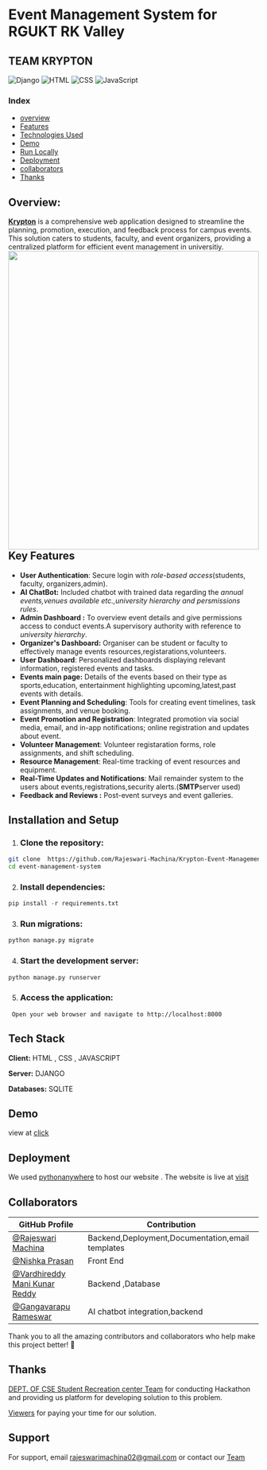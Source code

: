 # Event Management System for RGUKT RK Valley
## TEAM KRYPTON

![Django](https://img.shields.io/badge/Django-5.0.7-green) ![HTML](https://img.shields.io/badge/HTML-5-orange) ![CSS](https://img.shields.io/badge/CSS-3-blue) ![JavaScript](https://img.shields.io/badge/JavaScript-ES7-yellow)
### Index
- [overview](#Overview)
- [Features](#Key-Features)
- [Technologies Used](#Tech-Stack)
- [ Demo](#Demo)
- [Run Locally](#Installation-and-Setup)
- [Deployment](#Deployment)
- [collaborators](#Collaborators)
- [Thanks](#Thanks)


## Overview:
[**Krypton**](https://via.placeholder.com/10/00b48a?text=+) is a comprehensive web application  designed to streamline the planning, promotion, execution, and feedback process for campus events. This solution caters to students, faculty, and event organizers, providing a centralized platform for efficient event management in universitiy.
<img align="left" width=100% height=600px src="https://github.com/user-attachments/assets/ee3ed622-6522-4f35-a787-97399165f1cd">
## Key Features

- **User Authentication**: Secure login with *role-based access*(students, faculty, organizers,admin).
- **AI ChatBot:** Included chatbot with trained data regarding the *annual events,venues available etc.,university hierarchy and persmissions rules*.
- **Admin Dashboard :** To overview event details and give permissions access to conduct events.A supervisory authority with reference to *university hierarchy*.
- **Organizer's Dashboard:** Organiser can be student or faculty to effectively manage  events resources,registarations,volunteers.
- **User Dashboard**: Personalized dashboards displaying relevant information, registered events and tasks.
- **Events main page:** Details of the events based on their type as sports,education, entertainment highlighting upcoming,latest,past events with details.
- **Event Planning and Scheduling**: Tools for creating event timelines, task assignments, and venue booking.
- **Event Promotion and Registration**: Integrated promotion via social media, email, and in-app notifications; online registration and updates about event.
- **Volunteer Management**: Volunteer registaration forms, role assignments, and shift scheduling.
- **Resource Management**: Real-time tracking of event resources and equipment.
- **Real-Time Updates and Notifications**: 
Mail remainder system to the users about events,registrations,security alerts.(**SMTP**server used)
- **Feedback and Reviews :** Post-event surveys and event galleries.
## Installation and Setup
 1. ### Clone the repository:
``` bash 
git clone  https://github.com/Rajeswari-Machina/Krypton-Event-Management-System/
cd event-management-system
```
 2. ### Install dependencies:
```python
pip install -r requirements.txt
```
 3. ### Run migrations:
```python 
python manage.py migrate
```
 4. ### Start the development server:
```bash
python manage.py runserver
```
 5. ### Access the application:
``` Open your web browser and navigate to http://localhost:8000```

## Tech Stack

**Client:** HTML , CSS , JAVASCRIPT

**Server:** DJANGO 

**Databases:** SQLITE

## Demo
view at [click](https://www.linkedin.com/posts/rajeswari-machina_hackathon-webdevelopment-eventmanagement-activity-7226303647234547713-mejN?utm_source=share&utm_medium=member_desktop)


## Deployment

We used [pythonanywhere](https://www.pythonanywhere.com/) to host our website .
The website is live at [visit](https://teamkrypton.pythonanywhere.com/)
## Collaborators

| GitHub Profile                 |        Contribution    |
|--------------------------------------------|-----------------|
|[@Rajeswari Machina ](https://github.com/Rajeswari-Machina)           | Backend,Deployment,Documentation,email templates |
|[@Nishka Prasan](https://github.com/NishkaPrasan)     | Front End     |
| [@Vardhireddy Mani Kunar Reddy](https://github.com/Mani1655B)             | Backend ,Database |
| [@Gangavarapu Rameswar](https://github.com/RamEswar78)     | AI chatbot integration,backend |


Thank you to all the amazing contributors and collaborators who help make this project better! 🙌
##  Thanks 
[DEPT. OF CSE Student Recreation center Team](https://github.com/Student-Recreation-Center-CSE-RKV/SRC-s-Hackathon/tree/main?tab=readme-ov-file#problem-statement) for conducting Hackathon and providing us platform for developing solution to this problem.

[Viewers]() for paying your time for our solution.

## Support

For support, email rajeswarimachina02@gmail.com or contact our [Team](#Collaborators)
